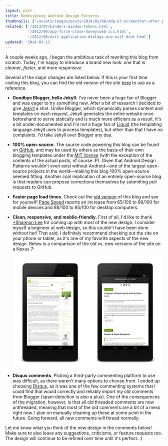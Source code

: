 ```yaml
---
layout: post
title: Redesigning Android Design Patterns
thumbnails: ['/assets/images/posts/2014/01/08/adp-n7-screenshot-after.png']
related: ['/2013/07/binders-window-tokens.html',
          '/2012/06/app-force-close-honeycomb-ics.html',
          '/2012/08/exit-application-dialogs-are-evil-dont.html']
updated: '2014-03-11'
---
```

A couple weeks ago, I began the ambitious task of rewriting this blog from scratch.
Today, I'm happy to introduce a brand new look: one that is _cleaner_, _faster_, and more
_responsive_.

Several of the major changes are listed below. If this is your first time visiting this blog, you can find the old
version of the site [here](http://androiddesignpatterns.blogspot.com) to use as a reference.

<!--more-->

  + **Goodbye Blogger, hello Jekyll.** I've never been a huge fan of Blogger and was eager to
    try something new. After a bit of research I decided to give [Jekyll](http://jekyllrb.com/)
    a shot. Unlike Blogger,
    which dynamically parses content and templates on each request, Jekyll generates the entire
    website once beforehand to serve statically and is much more efficient as a result. It's a bit
    under-documented and I'm not a huge fan of [Liquid](https://github.com/Shopify/liquid)
    (the templating language Jekyll uses to process templates), but other than that I have no complaints.
    I'd take Jekyll over Blogger any day.
    
  + **100% open-source.** The source code powering this blog can
    be found on [GitHub](https://github.com/alexjlockwood/alexjlockwood.github.io), and may be used
    by others as the basis of their own blogging templates under the
    [MIT license](https://github.com/alexjlockwood/alexjlockwood.github.io/blob/master/README.md#license-and-copyright)
    (with the exception of the contents of the actual posts, of course :P).
    Given that Android Design Patterns wouldn't even exist without Android&mdash;one of the largest open-source
    projects in the world&mdash;making this blog 100% open-source seemed fitting. Another cool implication of an entirely
    open-source blog is that readers can propose corrections themselves by submitting pull requests
    to GitHub.

  + **Faster page load times.** Check out the [old version](http://androiddesignpatterns.blogspot.com) of this blog
    and see for yourself! [Page Speed](https://developers.google.com/speed/pagespeed/) reports an increase from 65/100 to 89/100 for mobile
    devices and 86/100 to 95/100 for desktop computers.

  + **Clean, responsive, and mobile-friendly.** First of all, I'd like to thank [+Shannon Lee](https://plus.google.com/116871425473751000037)
    for coming up with most of the new design. I consider myself a beginner at web design, so this couldn't have been done without her!
    That said, I definitely recommend checking out the site on your phone or tablet, as it's one of my favorite
    aspects of the new design. Below is a comparison of the old vs. new versions of the site on a Nexus 7:

    <div style="max-width:600px;margin:0 auto;">
      <div style="overflow:hidden;width:100%;display:block;">
        <a href="/assets/images/posts/2014/01/08/adp-n7-screenshot-before.png">
        <img style="display:block;float:left;max-width:300px;width:50%;position:relative;" src="/assets/images/posts/2014/01/08/adp-n7-screenshot-before-resized.png"/></a>
        <a href="/assets/images/posts/2014/01/08/adp-n7-screenshot-after.png">
        <img style="display:block;float:left;max-width:300px;width:50%;position:relative;" src="/assets/images/posts/2014/01/08/adp-n7-screenshot-after-resized.png"/></a>
      </div>
    </div>

  + **Disqus comments.** Picking a third-party commenting platform to use was difficult, as there weren't
    many options to choose from. I ended up choosing [Disqus](http://disqus.com/), as it was one of the few commenting systems that I could find
    that would correctly and reliably import my old comments from Blogger (spam detection is also a plus). One of the consequences of
    the migration, however, is that all old threaded comments are now unthreaded, meaning that most of the old 
    comments are a bit of a mess right now. I plan on manually cleaning up these at some point in
    the future. Going forward, all new comments will thread normally.

Let me know what you think of the new design in the comments below! Make sure to also leave any
suggestions, criticisms, or feature requests too. The design will continue to be refined over time until
it's perfect. :)
